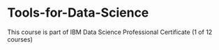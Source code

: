 # Tools-for-Data-Science
This course is part of IBM Data Science Professional Certificate (1 of 12 courses)
